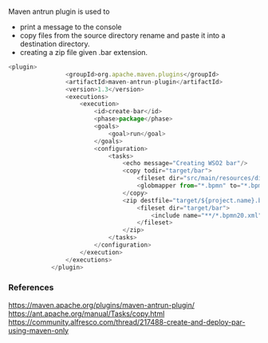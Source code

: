 Maven antrun plugin is used to 
* print a message to the console
* copy files from the source directory rename and paste it into a destination directory.
* creating a zip file given .bar extension.


```javascript
<plugin>
                <groupId>org.apache.maven.plugins</groupId>
                <artifactId>maven-antrun-plugin</artifactId>
                <version>1.3</version>
                <executions>
                    <execution>
                        <id>create-bar</id>
                        <phase>package</phase>
                        <goals>
                            <goal>run</goal>
                        </goals>
                        <configuration>
                            <tasks>
                                <echo message="Creating WSO2 bar"/>
                                <copy todir="target/bar">
								    <fileset dir="src/main/resources/diagrams/"/>
								    <globmapper from="*.bpmn" to="*.bpmn20.xml"/>
							    </copy>
							    <zip destfile="target/${project.name}.bar">
                                    <fileset dir="target/bar">
                                        <include name="**/*.bpmn20.xml"/>
                                    </fileset>
                                </zip>
                            </tasks>
                        </configuration>
                    </execution>
                </executions>
            </plugin>
```


### References
 https://maven.apache.org/plugins/maven-antrun-plugin/
 https://ant.apache.org/manual/Tasks/copy.html
 https://community.alfresco.com/thread/217488-create-and-deploy-par-using-maven-only
